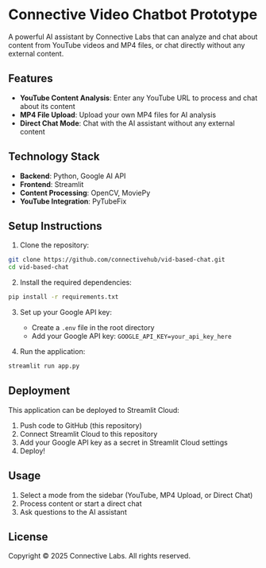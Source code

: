 # Connective Video Chatbot Prototype

A powerful AI assistant by Connective Labs that can analyze and chat about content from YouTube videos and MP4 files, or chat directly without any external content.

## Features

- **YouTube Content Analysis**: Enter any YouTube URL to process and chat about its content
- **MP4 File Upload**: Upload your own MP4 files for AI analysis
- **Direct Chat Mode**: Chat with the AI assistant without any external content

## Technology Stack

- **Backend**: Python, Google AI API
- **Frontend**: Streamlit
- **Content Processing**: OpenCV, MoviePy
- **YouTube Integration**: PyTubeFix

## Setup Instructions

1. Clone the repository:

```bash
git clone https://github.com/connectivehub/vid-based-chat.git
cd vid-based-chat
```

2. Install the required dependencies:

```bash
pip install -r requirements.txt
```

3. Set up your Google API key:

   - Create a `.env` file in the root directory
   - Add your Google API key: `GOOGLE_API_KEY=your_api_key_here`

4. Run the application:

```bash
streamlit run app.py
```

## Deployment

This application can be deployed to Streamlit Cloud:

1. Push code to GitHub (this repository)
2. Connect Streamlit Cloud to this repository
3. Add your Google API key as a secret in Streamlit Cloud settings
4. Deploy!

## Usage

1. Select a mode from the sidebar (YouTube, MP4 Upload, or Direct Chat)
2. Process content or start a direct chat
3. Ask questions to the AI assistant

## License

Copyright © 2025 Connective Labs. All rights reserved.
